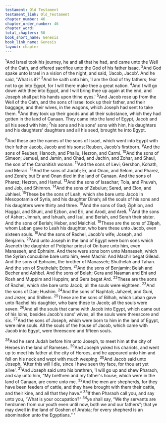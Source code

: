 ```yaml
---
testament: Old Testament
testament_link: Old_Testament
chapter_number: 46
chapter_order_number: 46
chapter_word: 
total_chapters: 50
book_short_name: Genesis
book_link_name: Genesis
layout: chapter
---
```


<sup>1</sup>And Israel took his journey, he and all that he had, and came unto the Well of the Oath, and offered sacrifice unto the God of his father Isaac. <sup>2</sup>And God spake unto Israel in a vision of the night, and said, 'Jacob, Jacob'. And he said, 'What is it?' <sup>3</sup>And he saith unto him, 'I am the God of thy fathers; fear not to go into Egypt, for I will there make thee a great nation. <sup>4</sup>And I will go down with thee into Egypt, and I will bring thee up again at the end, and Joseph shall put his hands upon thine eyes.' <sup>5</sup>And Jacob rose up from the Well of the Oath, and the sons of Israel took up their father, and their baggage, and their wives, in the wagons, which Joseph had sent to take them. <sup>6</sup>And they took up their goods and all their substance, which they had gotten in the land of Canaan. They came into the land of Egypt, Jacob and all his seed with him; <sup>7</sup>his sons and his sons' sons with him, his daughters and his daughters' daughters and all his seed, brought he into Egypt.

<sup>8</sup>And these are the names of the sons of Israel, which went into Egypt with their father Jacob, Jacob and his sons; Reuben, Jacob's firstborn. <sup>9</sup>And the sons of Reuben; Hanoch, and Phallu, Hezron, and Carmi. <sup>10</sup>And the sons of Simeon; Jemuel, and Jamin, and Ohad, and Jachin, and Zohar, and Shaul, the son of the Cananitish woman. <sup>11</sup>And the sons of Levi; Gershon, Kohath, and Merari. <sup>12</sup>And the sons of Judah; Er, and Onan, and Selom, and Pharez, and Zerah; but Er and Onan died in the land of Canaan. And the sons of Pharez; Hezron, and Hamul. <sup>13</sup>And the sons of Issachar; Tola, and Phuvah, and Job, and Shimron. <sup>14</sup>And the sons of Zebulun; Sered, and Elon, and Jahleel. <sup>15</sup>These be the sons of Leah, which she bare unto Jacob in Mesopotamia of Syria, and his daughter Dinah; all the souls of his sons and his daughters were thirty and three. <sup>16</sup>And the sons of Gad; Ziphion, and Haggai, and Shuni, and Ezbon, and Eri, and Arodi, and Areli. <sup>17</sup>And the sons of Asher; Jimnah, and Ishuah, and Isui, and Beriah, and Serah their sister. And the sons of Beriah; Heber, and Malchiel. <sup>18</sup>These are the sons of Zilpah, whom Laban gave to Leah his daughter, who bare these unto Jacob,  even  sixteen  souls. <sup>19</sup>And  the  sons  of  Rachel,  Jacob's  wife;  Joseph,  and Benjamin. <sup>20</sup>And unto Joseph in the land of Egypt were born sons which Aseneth the daughter of Potiphar priest of On bare unto him, even Manasseh, and Ephraim. And there were sons born unto Manasseh, which the Syrian concubine bare unto him, even Machir. And Machir begat Gilead. And the sons of Ephraim, the brother of Manasseh; Shuthelah and Tahan. And the son of Shuthelah; Edom. <sup>21</sup>And the sons of Benjamin; Belah and Becher and Ashbel. And the sons of Belah; Gera and Naaman and Ehi and Rosh and Muppim and Huppim; and Gera begat Ard. <sup>22</sup>These are the sons of Rachel, which she bare unto Jacob; all the souls were eighteen. <sup>23</sup>And the sons of Dan; Hushim. <sup>24</sup>And the sons of Naphtali; Jahzeel, and Guni, and Jezer, and Shillem. <sup>25</sup>These are the sons of Bilhah, which Laban gave unto Rachel his daughter, who bare these to Jacob; all the souls were seven. <sup>26</sup>And all the souls that came with Jacob into Egypt, which came out of his loins, besides Jacob's sons' wives, all the souls were threescore and six. <sup>27</sup>And the sons of Joseph, which were born to him in the land of Egypt, were nine souls. All the souls of the house of Jacob, which came with Jacob into Egypt, were threescore and fifteen souls.

<sup>28</sup>And he sent Judah before him unto Joseph, to meet him at the city of Heroes in the land of Rameses. <sup>29</sup>And Joseph yoked his chariots, and went up to meet his father at the city of Heroes, and he appeared unto him and fell on his neck and wept with much weeping. <sup>30</sup>And Jacob said unto Joseph, 'After this will I die, since I have seen thy face, for thou art yet alive'. <sup>31</sup>And Joseph said unto his brethren, 'I will go up and shew Pharaoh, and say unto him, “My brethren and my father's house, which were in the land of Canaan, are come unto me. <sup>32</sup>And the men are shepherds, for they have been feeders of cattle, and they have brought with them their cattle, and their kine, and all that they have.”  <sup>33</sup>If then Pharaoh call you, and say unto you, “What is your occupation?” <sup>34</sup>ye shall say, “We thy servants are herdsmen from our youth even until now, both we and our fathers”; that ye may dwell in the land of Goshen of Arabia; for every shepherd is an abomination unto the Egyptians.” '
